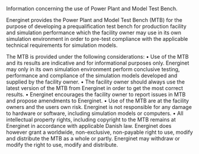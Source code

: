 Information concerning the use of Power Plant and Model Test Bench.

Energinet provides the Power Plant and Model Test Bench (MTB) for the purpose of developing a prequalification test bench for production facility and simulation performance which the facility owner may use in its own simulation environment in order to pre-test compliance with the applicable technical requirements for simulation models. 

The MTB is provided under the following considerations:
•	Use of the MTB and its results are indicative and for informational purposes only. Energinet may only in its own simulation environment perform conclusive testing, performance and compliance of the simulation models developed and supplied by the facility owner. 
•	The facility owner should always use the latest version of the MTB from Energinet in order to get the most correct results.
•	Energinet encourages the facility owner to report issues in MTB and propose amendments to Energinet.
•	Use of the MTB are at the facility owners and the users own risk. Energinet is not responsible for any damage to hardware or software, including simulation models or computers.
•	All intellectual property rights, including copyright to the MTB remains at Energinet in accordance with applicable Danish law. Energinet does however grant a worldwide, non-exclusive, non-payable right to use, modify and distribute the MTB as a whole or partly. Energinet may withdraw or modify the right to use, modify and distribute.
